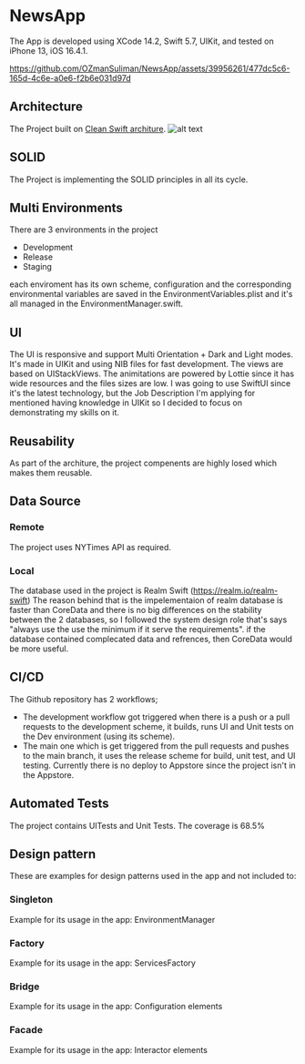 # NewsApp
The App is developed using XCode 14.2, Swift 5.7, UIKit, and tested on iPhone 13, iOS 16.4.1.



https://github.com/OZmanSuliman/NewsApp/assets/39956261/477dc5c6-165d-4c6e-a0e6-f2b6e031d97d



## Architecture
The Project built on [Clean Swift architure](https://clean-swift.com).
![alt text](http://clean-swift.com/wp-content/uploads/2015/08/VIP-Cycle.png)

## SOLID
The Project is implementing the SOLID principles in all its cycle.

## Multi Environments
There are 3 environments in the project
- Development
- Release
- Staging

each enviroment has its own scheme, configuration and the corresponding environmental variables are saved in the EnvironmentVariables.plist and it's all managed in the EnvironmentManager.swift.

## UI
The UI is responsive and support Multi Orientation + Dark and Light modes. It's made in UIKit and using NIB files for fast development.
The views are based on UIStackViews. The animitations are powered by Lottie since it has wide resources and the files sizes are low.
I was going to use SwiftUI since it's the latest technology, but the Job Description I'm applying for mentioned having knowledge in UIKit so I decided to focus on demonstrating my skills on it.

## Reusability
As part of the architure, the project compenents are highly losed which makes them reusable.

## Data Source
### Remote
The project uses NYTimes API as required.

### Local
The database used in the project is Realm Swift (https://realm.io/realm-swift)
The reason behind that is the impelementaion of realm database is faster than CoreData and there is no big differences on the
stability between the 2 databases, so I followed the system design role that's says 
"always use the use the minimum if it serve the requirements". if the database contained complecated data and refrences, then CoreData
would be more useful.

## CI/CD
The Github repository has 2 workflows;
- The development workflow got triggered when there is a push or a pull requests to the development scheme, it builds, runs 
UI and Unit tests on the Dev environment (using its scheme).
- The main one which is get triggered from the pull requests and pushes to the main branch, it uses the release scheme for build,
unit test, and UI testing. Currently there is no deploy to Appstore since the project isn't in the Appstore.

## Automated Tests
The project contains UITests and Unit Tests.
The coverage is 68.5%

## Design pattern
These are examples for design patterns used in the app and not included to:
### Singleton
Example for its usage in the app: EnvironmentManager
### Factory
Example for its usage in the app: ServicesFactory
### Bridge
Example for its usage in the app: Configuration elements
### Facade
Example for its usage in the app: Interactor elements
